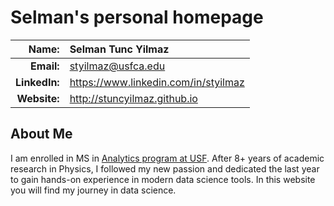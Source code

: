 
Selman's personal homepage
==================================

|  **Name:** | Selman Tunc Yilmaz           |
|-----------:|:-----------------------|
| **Email:** | <styilmaz@usfca.edu> |
| **LinkedIn:** | <https://www.linkedin.com/in/styilmaz> |
|**Website:** | <http://stuncyilmaz.github.io> |


## About Me ##

I am enrolled in MS in [Analytics program at USF](http://www.usfca.edu/artsci/msan/). After 8+ years of academic research in Physics, I followed my new passion and dedicated the last year to gain hands-on experience in modern data science tools. In this website you will find my journey in data science.
